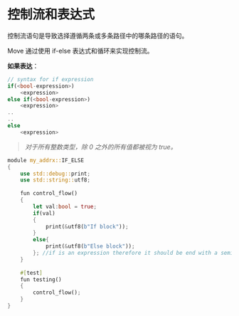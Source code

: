 # 控制流和表达式

控制流语句是导致选择遵循两条或多条路径中的哪条路径的语句。 

Move 通过使用 if-else 表达式和循环来实现控制流。

**如果表达**：

<!-- # Control flow and expressions

Control flow statement is a statement that results in a choice being made as to which of two or more paths to follow.&#x20;

Move achieves control flow by using if-else expressions and loops.

**If expression:** -->

```rust
// syntax for if expression
if(<bool-expression>)
    <expression>
else if(<bool-expression>)
    <expression>
..
..
else 
    <expression>

```

> *对于所有整数类型，除 0 之外的所有值都被视为 true。*

```rust
module my_addrx::IF_ELSE
{
    use std::debug::print;
    use std::string::utf8;
    
    fun control_flow()
    {
        let val:bool = true;
        if(val)
        {
            print(&utf8(b"If block"));
        }
        else{
            print(&utf8(b"Else block"));
        }; //if is an expression therefore it should be end with a semicolon.
    }
    
    #[test]
    fun testing()
    {
        control_flow();
    }
}
```
